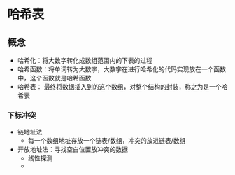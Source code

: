 # 哈希表

## 概念
+ 哈希化：将大数字转化成数组范围内的下表的过程
+ 哈希函数：将单词转为大数字，大数字在进行哈希化的代码实现放在一个函数中，这个函数就是哈希函数
+ 哈希表： 最终将数据插入到的这个数组，对整个结构的封装，称之为是一个哈希表

### 下标冲突
+ 链地址法
    + 每一个数组地址存放一个链表/数组，冲突的放进链表/数组
+ 开放地址法：寻找空白位置放冲突的数据
    + 线性探测
    +
